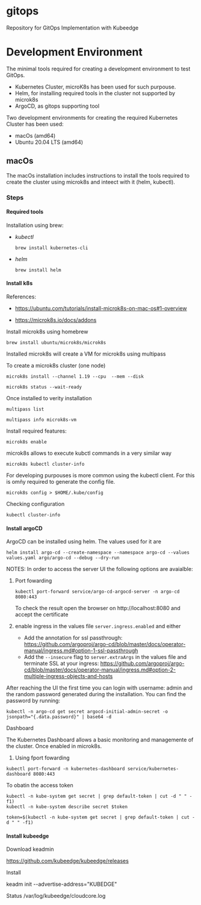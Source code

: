 # gitops
Repository for GitOps Implementation with Kubeedge


# Development Environment

The minimal tools required for creating a development environment to test GitOps.

- Kubernetes Cluster, microK8s has been used for such purpouse.
- Helm, for installing required tools in the cluster not supported by microk8s
- ArgoCD, as gitops supporting tool

Two development environments for creating the required Kubernetes Cluster has been used:

- macOs (amd64)
- Ubuntu 20.04 LTS (amd64)
## macOs

The macOs installation includes instructions to install the tools required to create the cluster using microk8s and inteect with it (helm, kubectl).

### Steps

#### Required tools

Installation using brew:

- *kubectl*

    ```
    brew install kubernetes-cli
    ```

- *helm*
    ```
    brew install helm
    ```

#### Install k8s

References:

- https://ubuntu.com/tutorials/install-microk8s-on-mac-os#1-overview

- https://microk8s.io/docs/addons

Install microk8s using homebrew

```
brew install ubuntu/microk8s/microk8s
```

Installed microk8s will create a VM for microk8s using multipass

To create a microk8s cluster (one node)

```
microk8s install --channel 1.19 --cpu  --mem --disk
```

```
microk8s status --wait-ready
```

Once installed to verity installation

```
multipass list
```

```
multipass info microk8s-vm
```

Install required features:
```
microk8s enable 
```

microk8s allows to execute kubctl commands in a very similar way

```
microk8s kubectl cluster-info
```

For developing purpouses is more common using the kubectl client. For this is omñy required to generate the config file.

```
microk8s config > $HOME/.kube/config
```

Checking configuration

```
kubectl cluster-info
```

#### Install argoCD

ArgoCD can be installed using helm. The values used for it are
```
helm install argo-cd --create-namespace --namespace argo-cd --values values.yaml argo/argo-cd --debug --dry-run
```

NOTES:
In order to access the server UI the following options are avaialble:

1. Port fowarding
    ```
    kubectl port-forward service/argo-cd-argocd-server -n argo-cd 8080:443
    ```

    To check the result open the browser on http://localhost:8080 and accept the certificate

2. enable ingress in the values file `server.ingress.enabled` and either
      - Add the annotation for ssl passthrough: https://github.com/argoproj/argo-cd/blob/master/docs/operator-manual/ingress.md#option-1-ssl-passthrough
      - Add the `--insecure` flag to `server.extraArgs` in the values file and terminate SSL at your ingress: https://github.com/argoproj/argo-cd/blob/master/docs/operator-manual/ingress.md#option-2-multiple-ingress-objects-and-hosts


After reaching the UI the first time you can login with username: admin and the random password generated during the installation. You can find the password by running:


```
kubectl -n argo-cd get secret argocd-initial-admin-secret -o jsonpath="{.data.password}" | base64 -d
```

Dashboard

The Kubernetes Dashboard allows a basic monitoring and managemente of the cluster. Once enabled in microk8s.

1. Using fport fowarding
```
kubectl port-forward -n kubernetes-dashboard service/kubernetes-dashboard 8080:443
```

To obatin the access token

```
kubectl -n kube-system get secret | grep default-token | cut -d " " -f1)
kubectl -n kube-system describe secret $token

token=$(kubectl -n kube-system get secret | grep default-token | cut -d " " -f1)
```

#### Install kubeedge

Download keadmin 

https://github.com/kubeedge/kubeedge/releases

Install

keadm init --advertise-address="KUBEDGE"

Status /var/log/kubeedge/cloudcore.log